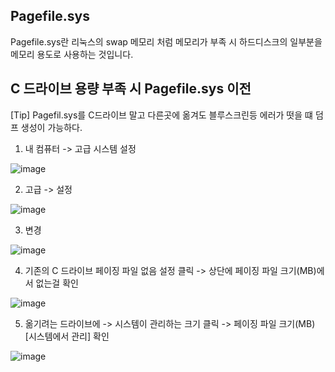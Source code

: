 ## Pagefile.sys

Pagefile.sys란 리눅스의 swap 메모리 처럼 메모리가 부족 시 하드디스크의 일부분을 메모리 용도로 사용하는 것입니다.


## C 드라이브 용량 부족 시 Pagefile.sys 이전

[Tip] Pagefil.sys를 C드라이브 말고 다른곳에 옮겨도 블루스크린등 에러가 떳을 떄 덤프 생성이 가능하다.

1. 내 컴퓨터 -> 고급 시스템 설정

![image](https://user-images.githubusercontent.com/38831314/125555306-7b36c4d0-3234-472b-a233-1ec27db66be7.png)

2. 고급 -> 설정

![image](https://user-images.githubusercontent.com/38831314/125555349-dbf68f88-0cca-48ed-bb8f-5243ae4dc080.png)

3. 변경

![image](https://user-images.githubusercontent.com/38831314/125555399-7aaa48d7-9df6-4d7d-a4c1-6bc278f3217b.png)

4. 기존의 C 드라이브 페이징 파일 없음 설정 클릭 -> 상단에 페이징 파일 크기(MB)에서 없는걸 확인

![image](https://user-images.githubusercontent.com/38831314/125555430-d78f3430-f2de-4f58-b2f2-9f8c6cc736a5.png)

5. 옮기려는 드라이브에 -> 시스템이 관리하는 크기 클릭 -> 페이징 파일 크기(MB) [시스템에서 관리] 확인 

![image](https://user-images.githubusercontent.com/38831314/125555537-f6421140-980a-428e-bac0-5f22ed3ab984.png)
